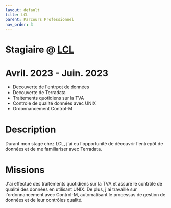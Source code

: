 ```yaml
---
layout: default
title: LCL
parent: Parcours Professionnel
nav_order: 3
---
```


# Stagiaire @ [LCL](https://www.lcl.fr/)

# Avril. 2023 - Juin. 2023
- Decouverte de l'entrpot de données
- Decouverte de Terradata
- Traitements quotidiens sur la TVA
- Controle de qualité données avec UNIX
- Ordonnancement Control-M

# Description
Durant mon stage chez LCL, j'ai eu l'opportunité de découvrir l'entrepôt de données et de me familiariser avec Terradata. 

# Missions
J'ai effectué des traitements quotidiens sur la TVA et assuré le contrôle de qualité des données en utilisant UNIX. De plus, j'ai travaillé sur l'ordonnancement avec Control-M, automatisant le processus de gestion de données et de leur contrôles qualité.
